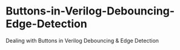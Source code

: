 # Buttons-in-Verilog-Debouncing-Edge-Detection
Dealing with Buttons in Verilog Debouncing &amp; Edge Detection
